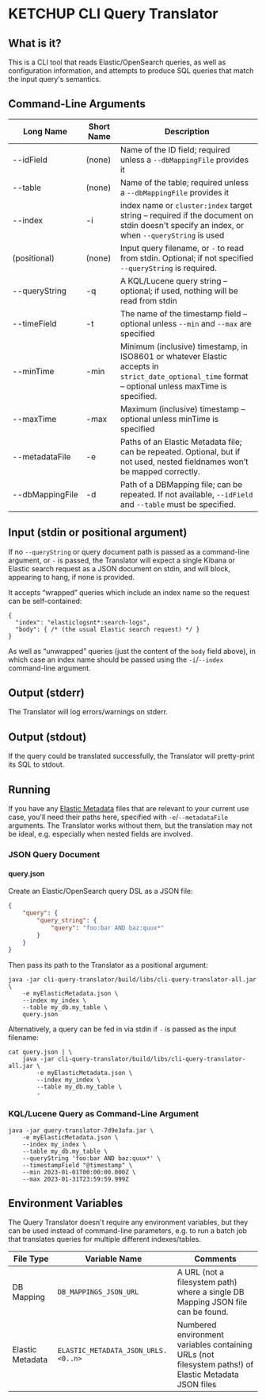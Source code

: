 # KETCHUP CLI Query Translator

## What is it?
This is a CLI tool that reads Elastic/OpenSearch queries, as well as configuration information, and attempts to produce 
SQL queries that match the input query's semantics.

## Command-Line Arguments
| Long Name                    | Short Name | Description                                                                                                                                         |
|------------------------------|------------|-----------------------------------------------------------------------------------------------------------------------------------------------------|
| --idField                    | (none)     | Name of the ID field; required unless a `--dbMappingFile` provides it                                                                               |
| --table                      | (none)     | Name of the table; required unless a `--dbMappingFile` provides it                                                                                  |
| --index                      | -i         | index name or `cluster:index` target string – required if the document on stdin doesn't specify an index, or when `--queryString` is used           |
| (positional)                 | (none)     | Input query filename, or `-` to read from stdin. Optional; if not specified `--queryString` is required.                                            |
| <nobr>--queryString</nobr>   | -q         | A KQL/Lucene query string – optional; if used, nothing will be read from stdin                                                                      |
| --timeField                  | -t         | The name of the timestamp field – optional unless `--min` and `--max` are specified                                                                 |
| --minTime                    | -min       | Minimum (inclusive) timestamp, in ISO8601 or whatever Elastic accepts in `strict_date_optional_time` format – optional unless maxTime is specified. |
| --maxTime                    | -max       | Maximum (inclusive) timestamp – optional unless minTime is specified                                                                                |
| <nobr>--metadataFile</nobr>  | -e         | Paths of an Elastic Metadata file; can be repeated. Optional, but if not used, nested fieldnames won’t be mapped correctly.                         |
| <nobr>--dbMappingFile</nobr> | -d         | Path of a DBMapping file; can be repeated. If not available, `--idField` and `--table` must be specified.                                           |

## Input (stdin or positional argument)
If no `--queryString` or query document path is passed as a command-line argument, or `-` is passed, the Translator will 
expect a single Kibana or Elastic search request as a JSON document on stdin, and will block, appearing to hang, if none 
is provided.

It accepts “wrapped” queries which include an index name so the request can be self-contained:
   
    {
      "index": "elasticlogsnt*:search-logs",
      "body": { /* (the usual Elastic search request) */ }
    }
    
As well as “unwrapped” queries (just the content of the `body` field above), in which case an index name should be 
passed using the `-i`/`--index` command-line argument.

## Output (stderr)
The Translator will log errors/warnings on stderr.

## Output (stdout)
If the query could be translated successfully, the Translator will pretty-print its SQL to stdout.

## Running
If you have any [Elastic Metadata](../README.md#elastic-metadata-mappings) files that are relevant to your current use 
case, you'll need their paths here, specified with `-e`/`--metadataFile` arguments. The Translator works without them, 
but the translation may not be ideal, e.g. especially when nested fields are involved.  

### JSON Query Document

#### query.json
Create an Elastic/OpenSearch query DSL as a JSON file: 
```json
{
    "query": {
        "query_string": {
            "query": "foo:bar AND baz:quux*"
        }
    }
}
```

Then pass its path to the Translator as a positional argument:
```
java -jar cli-query-translator/build/libs/cli-query-translator-all.jar \
    -e myElasticMetadata.json \
    --index my_index \
    --table my_db.my_table \
    query.json
```

Alternatively, a query can be fed in via stdin if `-` is passed as the input filename:
```
cat query.json | \
    java -jar cli-query-translator/build/libs/cli-query-translator-all.jar \
        -e myElasticMetadata.json \
        --index my_index \
        --table my_db.my_table \
        -
```
### KQL/Lucene Query as Command-Line Argument
                       
```
java -jar query-translator-7d9e3afa.jar \
    -e myElasticMetadata.json \
    --index my_index \
    --table my_db.my_table \
    --queryString 'foo:bar AND baz:quux*' \
    --timestampField "@timestamp" \
    --min 2023-01-01T00:00:00.000Z \
    --max 2023-01-31T23:59:59.999Z
```

## Environment Variables
The Query Translator doesn't require any environment variables, but they can be used instead of command-line parameters, 
e.g. to run a batch job that translates queries for multiple different indexes/tables.

| File Type        | Variable Name                       | Comments                                                                                              |
|------------------|-------------------------------------|-------------------------------------------------------------------------------------------------------|
| DB Mapping       | `DB_MAPPINGS_JSON_URL`              | A URL (not a filesystem path) where a single DB Mapping JSON file can be found.                       |
| Elastic Metadata | `ELASTIC_METADATA_JSON_URLS.<0..n>` | Numbered environment variables containing URLs (not filesystem paths!) of Elastic Metadata JSON files |
